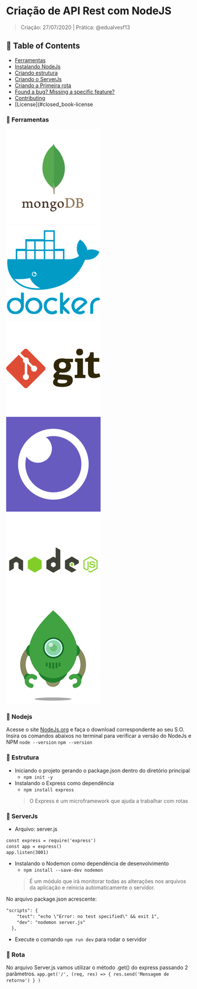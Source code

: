 # Criação de API Rest com NodeJS

> Criação: 27/07/2020 | Prática: @edualvesf13

## :pushpin: Table of Contents

* [Ferramentas](#rocket-ferramentas)
* [Instalando NodeJs](#dart-nodejs)
* [Criando estrutura](#dart-estrutura)
* [Criando o ServerJs](#dart-serverjs)
* [Criando a Primeira rota](#dart-rota)
* [Found a bug? Missing a specific feature?](#bug-issues)
* [Contributing](#tada-contributing)
* [License](#closed_book-license


### :rocket: Ferramentas
![MongoDB](https://github.com/edualvesf13/nodeapi-course-starter/blob/master/images/mongodb.png)
![Docker](https://github.com/edualvesf13/nodeapi-course-starter/blob/master/images/docker.png)
![Git](https://github.com/edualvesf13/nodeapi-course-starter/blob/master/images/git.png)
![Insomnia](https://github.com/edualvesf13/nodeapi-course-starter/blob/master/images/insomnia.png)
![NodeJs](https://github.com/edualvesf13/nodeapi-course-starter/blob/master/images/nodejs.png)
![Robo3T](https://github.com/edualvesf13/nodeapi-course-starter/blob/master/images/robo3t.png)


### :dart: Nodejs
Acesse o site [NodeJs.org](https://nodejs.org/en/) e faça o download correspondente ao seu S.O.
Insira os comandos abaixos no terminal para verificar a versão do NodeJs e NPM
`node --version`
`npm --version`


### :dart: Estrutura
* Iniciando o projeto gerando o package.json dentro do diretório principal
   * `npm init -y `
* Instalando o Express como dependência
   * `npm install express`
   > O Express é um microframework que ajuda a trabalhar com rotas
   
   
### :dart: ServerJs
* Arquivo: server.js
``` 
const express = require('express')
const app = express()
app.listen(3001) 
```
* Instalando o Nodemon como dependência de desenvolvimento
   * `npm install --save-dev nodemon`
   > É um módulo que irá monitorar todas as alterações nos arquivos da aplicação e reinicia automaticamente o servidor.

No arquivo package.json acrescente:
```
"scripts": {
    "test": "echo \"Error: no test specified\" && exit 1",
    "dev": "nodemon server.js"
  },
```
* Execute o comando `npm run dev` para rodar o servidor

### :dart: Rota
No arquivo Server.js vamos utilizar o método .get() do express passando 2 parâmetros.
`app.get('/', (req, res) => {
  res.send('Mensagem de retorno')
} )`
